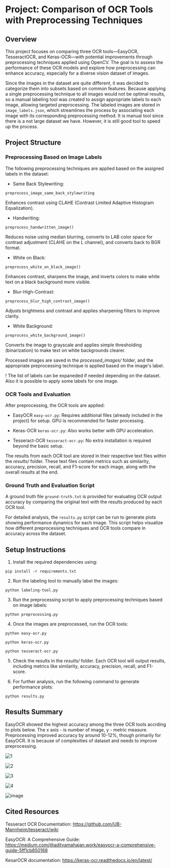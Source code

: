 # Project: Comparison of OCR Tools with Preprocessing Techniques

## Overview
This project focuses on comparing three OCR tools—EasyOCR, TesseractOCR, and Keras-OCR—with potential improvements through preprocessing techniques applied using OpenCV. The goal is to assess the performance of these OCR models and explore how preprocessing can enhance accuracy, especially for a diverse vision dataset of images.

Since the images in the dataset are quite different, it was decided to categorize them into subsets based on common features. Because applying a single preprocessing technique to all images would not be optimal results, so a manual labeling tool was created to assign appropriate labels to each image, allowing targeted preprocessing. The labeled images are stored in `image_labels.json`, which streamlines the process by associating each image with its corresponding preprocessing method. It is manual tool since there is a not large dataset we have. However, it is still good tool to speed up the process. 

## Project Structure
### Preprocessing Based on Image Labels

The following preprocessing techniques are applied based on the assigned labels in the dataset:

- Same Back Stylewriting:

`preprocess_image_same_back_stylewriting`

Enhances contrast using CLAHE (Contrast Limited Adaptive Histogram Equalization).

- Handwriting:

`preprocess_handwritten_image()`

Reduces noise using median blurring, converts to LAB color space for contrast adjustment (CLAHE on the L channel), and converts back to BGR format.

- White on Black:

`preprocess_white_on_black_image()`

Enhances contrast, sharpens the image, and inverts colors to make white text on a black background more visible.

- Blur-High-Contrast:

`preprocess_blur_high_contrast_image()`

Adjusts brightness and contrast and applies sharpening filters to improve clarity.

- White Background:

`preprocess_white_background_image()`

Converts the image to grayscale and applies simple thresholding (binarization) to make text on white backgrounds clearer.

Processed images are saved in the *processed_images/* folder, and the appropriate preprocessing technique is applied based on the image's label.

! The list of labels can be expaneded if needed depending on the dataset. Also it is possible to apply some labels for one image.

### OCR Tools and Evaluation

After preprocessing, the OCR tools are applied:

- EasyOCR `easy-ocr.py`: Requires additional files (already included in the project) for setup. GPU is recommended for faster processing.

- Keras-OCR `keras-ocr.py`: Also works better with GPU acceleration.

- Tesseract-OCR `tesseract-ocr.py`: No extra installation is required beyond the basic setup.

The results from each OCR tool are stored in their respective text files within the *results/* folder. These text files contain metrics such as similarity, accuracy, precision, recall, and F1-score for each image, along with the overall results at the end.

### Ground Truth and Evaluation Script
A ground truth file `ground-truth.txt` is provided for evaluating OCR output accuracy by comparing the original text with the results produced by each OCR tool.

For detailed analysis, the `results.py` script can be run to generate plots showing performance dynamics for each image. This script helps visualize how different preprocessing techniques and OCR tools compare in accuracy across the dataset.

## Setup Instructions

1. Install the required dependencies using:

`pip install -r requirements.txt`

2. Run the labeling tool to manually label the images:

`python labeling-tool.py`

3. Run the preprocessing script to apply preprocessing techniques based on image labels:

`python preprocessing.py`

4. Once the images are preprocessed, run the OCR tools:

`python easy-ocr.py`

`python keras-ocr.py`

`python tesseract-ocr.py`

5. Check the results in the *results/* folder. Each OCR tool will output results, including metrics like similarity, accuracy, precision, recall, and F1-score.

6. For further analysis, run the following command to generate performance plots:

`python results.py`

## Results Summary

EasyOCR showed the highest accuracy among the three OCR tools accrding to plots below. The x axis - is number of image, y - metric measure. 
Preprocessing improved accuracy by around 10-12%, though primarily for EasyOCR. It is because of complexities of dataset and needs to improve preprocessing. 

![1](https://github.com/user-attachments/assets/3a8a3857-bb17-422f-bc34-92c65e90d64a)

![2](https://github.com/user-attachments/assets/3e08e66b-c3f4-4af5-908d-1ad652aa6345)

![3](https://github.com/user-attachments/assets/ebaf3353-3ec4-401b-aca4-17f666481d6d)

![4](https://github.com/user-attachments/assets/b4b00cf7-2fdf-457f-ba88-9a41a733fdb3)

![image](https://github.com/user-attachments/assets/772b16d1-43c8-4091-bc6b-d7733c973c0a)


## Cited Resources

Tesseract OCR Documentation: https://github.com/UB-Mannheim/tesseract/wiki

EasyOCR: A Comprehensive Guide: https://medium.com/@adityamahajan.work/easyocr-a-comprehensive-guide-5ff1cb850168

KesarOCR documentation: https://keras-ocr.readthedocs.io/en/latest/
